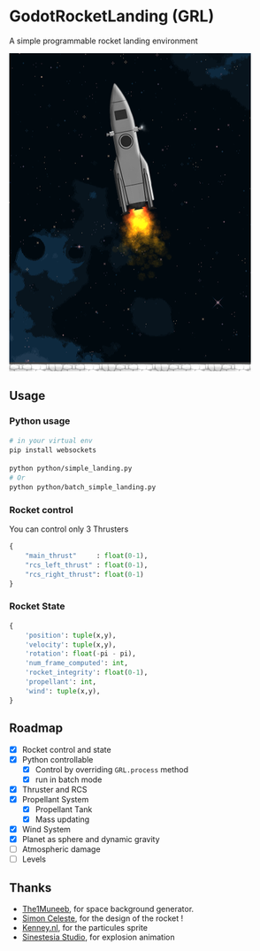 # GodotRocketLanding (GRL)
A simple programmable rocket landing environment

![](assets/thumbnail.png)

## Usage

### Python usage
```bash
# in your virtual env
pip install websockets

python python/simple_landing.py
# Or 
python python/batch_simple_landing.py
```

### Rocket control
You can control only 3 Thrusters
```python
{
    "main_thrust"     : float(0-1),
    "rcs_left_thrust" : float(0-1),
    "rcs_right_thrust": float(0-1)
}
```

### Rocket State
```python
{
    'position': tuple(x,y),
    'velocity': tuple(x,y),
    'rotation': float(-pi - pi),
    'num_frame_computed': int,
    'rocket_integrity': float(0-1),
    'propellant': int,
    'wind': tuple(x,y),
}
```

## Roadmap

- [X] Rocket control and state
- [X] Python controllable
    - [X] Control by overriding `GRL.process` method
    - [X] run in batch mode
- [X] Thruster and RCS
- [X] Propellant System
    - [X] Propellant Tank
    - [X] Mass updating
- [X] Wind System
- [X] Planet as sphere and dynamic gravity
- [ ] Atmospheric damage
- [ ] Levels

## Thanks
- [The1Muneeb](https://deep-fold.itch.io/space-background-generator), for space background generator.
- [Simon Celeste](https://github.com/Celeste-VANDAMME), for the design of the rocket !
- [Kenney.nl](https://www.kenney.nl/), for the particules sprite
- [Sinestesia Studio](https://itch.io/profile/sinestesia), for explosion animation
